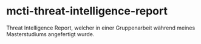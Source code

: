 # mcti-threat-intelligence-report
Threat Intelligence Report, welcher in einer Gruppenarbeit während meines Masterstudiums angefertigt wurde.
